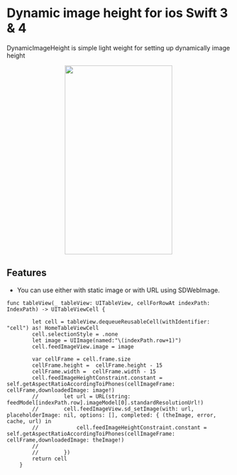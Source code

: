 # Dynamic image height for ios Swift 3 & 4 
DynamicImageHeight is simple light weight for setting up dynamically image height

<p align="center"><img src="https://im3.ezgif.com/tmp/ezgif-3-925fe4874e.gif" width="242" height="425"/></p>

## Features

- You can use either with static image or with URL using SDWebImage.
```
func tableView(_ tableView: UITableView, cellForRowAt indexPath: IndexPath) -> UITableViewCell {

        let cell = tableView.dequeueReusableCell(withIdentifier: "cell") as! HomeTableViewCell
        cell.selectionStyle = .none
        let image = UIImage(named:"\(indexPath.row+1)")
        cell.feedImageView.image = image

        var cellFrame = cell.frame.size
        cellFrame.height =  cellFrame.height - 15
        cellFrame.width =  cellFrame.width - 15
        cell.feedImageHeightConstraint.constant = self.getAspectRatioAccordingToiPhones(cellImageFrame: cellFrame,downloadedImage: image!)
        //        let url = URL(string: feedModel[indexPath.row].imageModel[0].standardResolutionUrl!)
        //        cell.feedImageView.sd_setImage(with: url, placeholderImage: nil, options: [], completed: { (theImage, error, cache, url) in
        //            cell.feedImageHeightConstraint.constant = self.getAspectRatioAccordingToiPhones(cellImageFrame: cellFrame,downloadedImage: theImage!)
        //
        //        })
        return cell
    }
```

